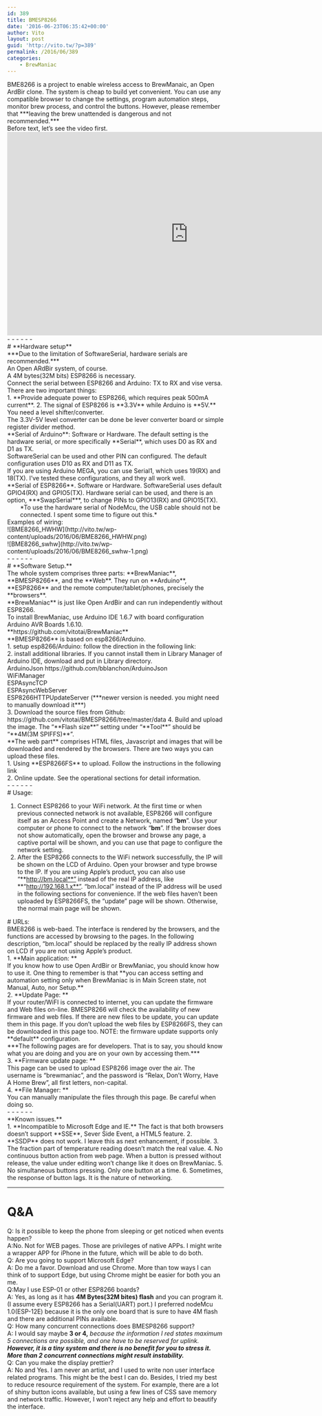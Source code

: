 ```yaml
---
id: 389
title: BMESP8266
date: '2016-06-23T06:35:42+00:00'
author: Vito
layout: post
guid: 'http://vito.tw/?p=389'
permalink: /2016/06/389
categories:
    - BrewManiac
---
```


<div>BME8266 is a project to enable wireless access to BrewManaic, an Open ArdBir clone. The system is cheap to build yet convenient. You can use any compatible browser to change the settings, program automation steps, monitor brew process, and control the buttons. However, please remember that ***leaving the brew unattended is dangerous and not recommended.***</div><div></div><div>Before text, let’s see the video first.</div><div></div><div><div class="jetpack-video-wrapper"><iframe allowfullscreen="" frameborder="0" height="473" loading="lazy" src="https://www.youtube.com/embed/sjinup5MWLQ?feature=oembed" width="840"></iframe></div></div><div></div><div>- - - - - -

</div># **Hardware setup**

<div>***Due to the limitation of SoftwareSerial, hardware serials are recommended.***</div><div>An Open ARdBir system, of course.</div><div>A 4M bytes(32M bits) ESP8266 is necessary.</div><div>Connect the serial between ESP8266 and Arduino: TX to RX and vise versa. There are two important things:</div>1. **Provide adequate power to ESP8266, which requires peak 500mA current**.
2. The signal of ESP8266 is **3.3V** while Arduino is **5V.** You need a level shifter/converter.

<div>The 3.3V-5V level converter can be done be lever converter board or simple register divider method.</div><div>**Serial of Arduino**: Software or Hardware. The default setting is the hardware serial, or more specifically **Serial**, which uses D0 as RX and D1 as TX.</div><div>SoftwareSerial can be used and other PIN can configured. The default configuration uses D10 as RX and D11 as TX.</div><div>If you are using Arduino MEGA, you can use Serial1, which uses 19(RX) and 18(TX). I’ve tested these configurations, and they all work well.</div><div></div><div>**Serial of ESP8266**. Software or Hardware. SoftwareSerial uses default GPIO4(RX) and GPIO5(TX). Hardware serial can be used, and there is an option, ***SwapSerial***, to change PINs to GPIO13(RX) and GPIO15(TX).</div><div style="padding-left: 30px;">*To use the hardware serial of NodeMcu, the USB cable should not be connected. I spent some time to figure out this.*</div><div></div><div>Examples of wiring:</div><div>![BME8266_HWHW](http://vito.tw/wp-content/uploads/2016/06/BME8266_HWHW.png)</div><div>![BME8266_swhw](http://vito.tw/wp-content/uploads/2016/06/BME8266_swhw-1.png)</div><div></div><div>- - - - - -

</div># **Software Setup.**

<div>The whole system comprises three parts: **BrewManiac**, **BMESP8266**, and the **Web**. They run on **Arduino**, **ESP8266** and the remote computer/tablet/phones, precisely the **browsers**.</div><div>**BrewManiac** is just like Open ArdBir and can run independently without ESP8266.</div><div>To install BrewManiac, use Arduino IDE 1.6.7 with board configuration Arduino AVR Boards 1.6.10.</div><div>**https://github.com/vitotai/BrewManiac**</div><div></div><div>**BMESP8266** is based on esp8266/Arduino.</div>1. setup esp8266/Arduino: follow the direction in the following link:

<div><https://github.com/esp8266/Arduino></div><div></div>2. install additional libraries. If you cannot install them in Library Manager of Arduino IDE, download and put in Library directory.

<div>ArduinoJson https://github.com/bblanchon/ArduinoJson</div><div>WiFiManager <https://github.com/tzapu/WiFiManager></div><div>ESPAsyncTCP <https://github.com/me-no-dev/ESPAsyncTCP></div><div><div>ESPAsyncWebServer <https://github.com/me-no-dev/ESPAsyncWebServer></div></div><div>ESP8266HTTPUpdateServer <https://github.com/esp8266/Arduino/tree/master/libraries/ESP8266HTTPUpdateServer> (***newer version is needed. you might need to manually download it***)</div><div></div>3. Download the source files from Github: https://github.com/vitotai/BMESP8266/tree/master/data
4. Build and upload the image. The “**Flash size**” setting under “**Tool**” should be “**4M(3M SPIFFS)**”.

<div></div><div>**The web part** comprises HTML files, Javascript and images that will be downloaded and rendered by the browsers. There are two ways you can upload these files.</div>1. Using **ESP8266FS** to upload. Follow the instructions in the following link

<div><https://github.com/esp8266/Arduino/blob/master/doc/filesystem.md#uploading-files-to-file-system></div><div></div>2. Online update. See the operational sections for detail information.

<div>- - - - - -

</div># Usage:

1. Connect ESP8266 to your WiFi network. At the first time or when previous connected network is not available, ESP8266 will configure itself as an Access Point and create a Network, named “**bm**”. Use your computer or phone to connect to the network “**bm**”. If the browser does not show automatically, open the browser and browse any page, a captive portal will be shown, and you can use that page to configure the network setting.
2. After the ESP8266 connects to the WiFi network successfully, the IP will be shown on the LCD of Arduino. Open your browser and type browse to the IP. If you are using Apple’s product, you can also use “**http://bm.local**” instead of the real IP address, like **“http://192.168.1.x**”. “bm.local” instead of the IP address will be used in the following sections for convenience. If the web files haven’t been uploaded by ESP8266FS, the “update” page will be shown. Otherwise, the normal main page will be shown.

<div></div># URLs:

<div>BME8266 is web-baed. The interface is rendered by the browsers, and the functions are accessed by browsing to the pages. In the following description, “bm.local” should be replaced by the really IP address shown on LCD if you are not using Apple’s product.</div><div></div>1. **Main application: <http://bm.local>**

<div>If you know how to use Open ArdBir or BrewManiac, you should know how to use it. One thing to remember is that **you can access setting and automation setting only when BrewManiac is in Main Screen state, not Manual, Auto, nor Setup.**</div><div></div>2. **Update Page: <http://bm.local/update>**

<div>If your router/WiFI is connected to internet, you can update the firmware and Web files on-line. BMESP8266 will check the availability of new firmware and web files. If there are new files to be update, you can update them in this page. If you don’t upload the web files by ESP8266FS, they can be downloaded in this page too. NOTE: the firmware update supports only **default** configuration.</div><div></div><div>***The following pages are for developers. That is to say, you should know what you are doing and you are on your own by accessing them.***</div><div></div>3. **Firmware update page: <http://bm.local:8008/systemupdate>**

<div>This page can be used to upload ESP8266 image over the air. The username is “brewmaniac”, and the password is “Relax, Don’t Worry, Have A Home Brew”, all first letters, non-capital.</div><div></div>4. **File Manager: <http://bm.local:8008/filemanager>**

<div>You can manually manipulate the files through this page. Be careful when doing so.</div><div>- - - - - -

</div><div>**Known issues.**</div>1. **Incompatible to Microsoft Edge and IE.** The fact is that both browsers doesn’t support **SSE**, Sever Side Event, a HTML5 feature.
2. **SSDP** does not work. I leave this as next enhancement, if possible.
3. The fraction part of temperature reading doesn’t match the real value.
4. No continuous button action from web page. When a button is pressed without release, the value under editing won’t change like it does on BrewManiac.
5. No simultaneous buttons pressing. Only one button at a time.
6. Sometimes, the response of button lags. It is the nature of networking.

- - - - - -

# Q&amp;A


Q: Is it possible to keep the phone from sleeping or get noticed when events happen?  
A:No. Not for WEB pages. Those are privileges of native APPs. I might write a wrapper APP for iPhone in the future, which will be able to do both.  
Q: Are you going to support Microsoft Edge?  
A: Do me a favor. Download and use Chrome. More than tow ways I can think of to support Edge, but using Chrome might be easier for both you an me.  
Q:May I use ESP-01 or other ESP8266 boards?  
A: Yes, as long as it has **4M Bytes(32M bites) flash** and you can program it. (I assume every ESP8266 has a Serial(UART) port.) I preferred nodeMcu 1.0(ESP-12E) because it is the only one board that is sure to have 4M flash and there are additional PINs available.  
Q: How many concurrent connections does BMESP8266 support?  
A: I would say maybe **3 or 4,** *because the information I red states maximum 5 connections are possible, and one have to be reserved for uplink. **However, it is a tiny system and there is no benefit for you to stress it. More than 2 concurrent connections might result*** ***instability.***  
Q: Can you make the display prettier?  
A: No and Yes. I am never an artist, and I used to write non user interface related programs. This might be the best I can do. Besides, I tried my best to reduce resource requirement of the system. For example, there are a lot of shiny button icons available, but using a few lines of CSS save memory and network traffic. However, I won’t reject any help and effort to beautify the interface.